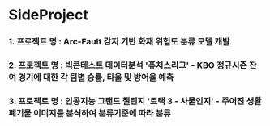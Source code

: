 # SideProject

### 1. 프로젝트 명 : Arc-Fault 감지 기반 화재 위험도 분류 모델 개발
### 2. 프로젝트 명 : 빅콘테스트 데이터분석 '퓨처스리그' - KBO 정규시즌 잔여 경기에 대한 각 팀별 승률, 타율 및 방어율 예측
### 3. 프로젝트 명 : 인공지능 그랜드 챌린지 '트랙 3 - 사물인지' - 주어진 생활폐기물 이미지를 분석하여 분류기준에 따라 분류
